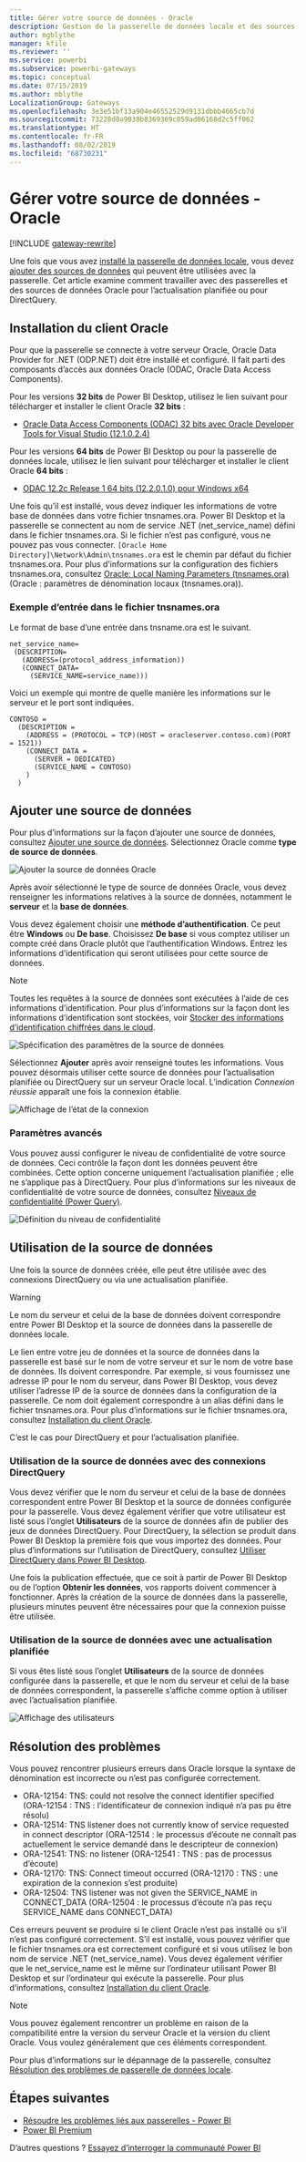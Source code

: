 ```yaml
---
title: Gérer votre source de données - Oracle
description: Gestion de la passerelle de données locale et des sources de données associées.
author: mgblythe
manager: kfile
ms.reviewer: ''
ms.service: powerbi
ms.subservice: powerbi-gateways
ms.topic: conceptual
ms.date: 07/15/2019
ms.author: mblythe
LocalizationGroup: Gateways
ms.openlocfilehash: 3e3e51bf13a904e46552529d9131dbbb4665cb7d
ms.sourcegitcommit: 73228d0a9038b8369369c059ad06168d2c5ff062
ms.translationtype: HT
ms.contentlocale: fr-FR
ms.lasthandoff: 08/02/2019
ms.locfileid: "68730231"
---
```

# <a name="manage-your-data-source---oracle"></a>Gérer votre source de données - Oracle

[!INCLUDE [gateway-rewrite](includes/gateway-rewrite.md)]

Une fois que vous avez [installé la passerelle de données locale](/data-integration/gateway/service-gateway-install), vous devez [ajouter des sources de données](service-gateway-data-sources.md#add-a-data-source) qui peuvent être utilisées avec la passerelle. Cet article examine comment travailler avec des passerelles et des sources de données Oracle pour l’actualisation planifiée ou pour DirectQuery.

## <a name="installing-the-oracle-client"></a>Installation du client Oracle

Pour que la passerelle se connecte à votre serveur Oracle, Oracle Data Provider for .NET (ODP.NET) doit être installé et configuré. Il fait parti des composants d’accès aux données Oracle (ODAC, Oracle Data Access Components).

Pour les versions **32 bits** de Power BI Desktop, utilisez le lien suivant pour télécharger et installer le client Oracle **32 bits** :

* [Oracle Data Access Components (ODAC) 32 bits avec Oracle Developer Tools for Visual Studio (12.1.0.2.4)](http://www.oracle.com/technetwork/topics/dotnet/utilsoft-086879.html)

Pour les versions **64 bits** de Power BI Desktop ou pour la passerelle de données locale, utilisez le lien suivant pour télécharger et installer le client Oracle **64 bits** :

* [ODAC 12.2c Release 1 64 bits (12.2.0.1.0) pour Windows x64](http://www.oracle.com/technetwork/database/windows/downloads/index-090165.html)

Une fois qu’il est installé, vous devez indiquer les informations de votre base de données dans votre fichier tnsnames.ora. Power BI Desktop et la passerelle se connectent au nom de service .NET (net_service_name) défini dans le fichier tnsnames.ora. Si le fichier n’est pas configuré, vous ne pouvez pas vous connecter. `[Oracle Home Directory]\Network\Admin\tnsnames.ora` est le chemin par défaut du fichier tnsnames.ora. Pour plus d’informations sur la configuration des fichiers tnsnames.ora, consultez [Oracle: Local Naming Parameters (tnsnames.ora)](https://docs.oracle.com/cd/B28359_01/network.111/b28317/tnsnames.htm) (Oracle : paramètres de dénomination locaux (tnsnames.ora)).

### <a name="example-tnsnamesora-file-entry"></a>Exemple d’entrée dans le fichier tnsnames.ora

Le format de base d’une entrée dans tnsname.ora est le suivant.

```
net_service_name=
 (DESCRIPTION=
   (ADDRESS=(protocol_address_information))
   (CONNECT_DATA=
     (SERVICE_NAME=service_name)))
```

Voici un exemple qui montre de quelle manière les informations sur le serveur et le port sont indiquées.

```
CONTOSO =
  (DESCRIPTION =
    (ADDRESS = (PROTOCOL = TCP)(HOST = oracleserver.contoso.com)(PORT = 1521))
    (CONNECT_DATA =
      (SERVER = DEDICATED)
      (SERVICE_NAME = CONTOSO)
    )
  )
```

## <a name="add-a-data-source"></a>Ajouter une source de données

Pour plus d’informations sur la façon d’ajouter une source de données, consultez [Ajouter une source de données](service-gateway-data-sources.md#add-a-data-source). Sélectionnez Oracle comme **type de source de données**.

![Ajouter la source de données Oracle](media/service-gateway-onprem-manage-oracle/data-source-oracle.png)

Après avoir sélectionné le type de source de données Oracle, vous devez renseigner les informations relatives à la source de données, notamment le **serveur** et la **base de données**.  

Vous devez également choisir une **méthode d’authentification**.  Ce peut être **Windows** ou **De base**.  Choisissez **De base** si vous comptez utiliser un compte créé dans Oracle plutôt que l’authentification Windows. Entrez les informations d’identification qui seront utilisées pour cette source de données.

> [!NOTE]
> Toutes les requêtes à la source de données sont exécutées à l’aide de ces informations d’identification. Pour plus d’informations sur la façon dont les informations d’identification sont stockées, voir [Stocker des informations d’identification chiffrées dans le cloud](service-gateway-data-sources.md#store-encrypted-credentials-in-the-cloud).

![Spécification des paramètres de la source de données](media/service-gateway-onprem-manage-oracle/data-source-oracle2.png)

Sélectionnez **Ajouter** après avoir renseigné toutes les informations. Vous pouvez désormais utiliser cette source de données pour l’actualisation planifiée ou DirectQuery sur un serveur Oracle local. L’indication *Connexion réussie* apparaît une fois la connexion établie.

![Affichage de l’état de la connexion](media/service-gateway-onprem-manage-oracle/datasourcesettings4.png)

### <a name="advanced-settings"></a>Paramètres avancés

Vous pouvez aussi configurer le niveau de confidentialité de votre source de données. Ceci contrôle la façon dont les données peuvent être combinées. Cette option concerne uniquement l’actualisation planifiée ; elle ne s’applique pas à DirectQuery. Pour plus d’informations sur les niveaux de confidentialité de votre source de données, consultez [Niveaux de confidentialité (Power Query)](https://support.office.com/article/Privacy-levels-Power-Query-CC3EDE4D-359E-4B28-BC72-9BEE7900B540).

![Définition du niveau de confidentialité](media/service-gateway-onprem-manage-oracle/datasourcesettings9.png)

## <a name="using-the-data-source"></a>Utilisation de la source de données

Une fois la source de données créée, elle peut être utilisée avec des connexions DirectQuery ou via une actualisation planifiée.

> [!WARNING]
> Le nom du serveur et celui de la base de données doivent correspondre entre Power BI Desktop et la source de données dans la passerelle de données locale.

Le lien entre votre jeu de données et la source de données dans la passerelle est basé sur le nom de votre serveur et sur le nom de votre base de données. Ils doivent correspondre. Par exemple, si vous fournissez une adresse IP pour le nom du serveur, dans Power BI Desktop, vous devez utiliser l’adresse IP de la source de données dans la configuration de la passerelle. Ce nom doit également correspondre à un alias défini dans le fichier tnsnames.ora. Pour plus d’informations sur le fichier tnsnames.ora, consultez [Installation du client Oracle](#installing-the-oracle-client).

C’est le cas pour DirectQuery et pour l’actualisation planifiée.

### <a name="using-the-data-source-with-directquery-connections"></a>Utilisation de la source de données avec des connexions DirectQuery

Vous devez vérifier que le nom du serveur et celui de la base de données correspondent entre Power BI Desktop et la source de données configurée pour la passerelle. Vous devez également vérifier que votre utilisateur est listé sous l’onglet **Utilisateurs** de la source de données afin de publier des jeux de données DirectQuery. Pour DirectQuery, la sélection se produit dans Power BI Desktop la première fois que vous importez des données. Pour plus d’informations sur l’utilisation de DirectQuery, consultez [Utiliser DirectQuery dans Power BI Desktop](desktop-use-directquery.md).

Une fois la publication effectuée, que ce soit à partir de Power BI Desktop ou de l’option **Obtenir les données**, vos rapports doivent commencer à fonctionner. Après la création de la source de données dans la passerelle, plusieurs minutes peuvent être nécessaires pour que la connexion puisse être utilisée.

### <a name="using-the-data-source-with-scheduled-refresh"></a>Utilisation de la source de données avec une actualisation planifiée

Si vous êtes listé sous l’onglet **Utilisateurs** de la source de données configurée dans la passerelle, et que le nom du serveur et celui de la base de données correspondent, la passerelle s’affiche comme option à utiliser avec l’actualisation planifiée.

![Affichage des utilisateurs](media/service-gateway-onprem-manage-oracle/powerbi-gateway-enterprise-schedule-refresh.png)

## <a name="troubleshooting"></a>Résolution des problèmes

Vous pouvez rencontrer plusieurs erreurs dans Oracle lorsque la syntaxe de dénomination est incorrecte ou n’est pas configurée correctement.

* ORA-12154: TNS: could not resolve the connect identifier specified (ORA-12154 : TNS : l’identificateur de connexion indiqué n’a pas pu être résolu)  
* ORA-12514: TNS listener does not currently know of service requested in connect descriptor (ORA-12514 : le processus d’écoute ne connaît pas actuellement le service demandé dans le descripteur de connexion)  
* ORA-12541: TNS: no listener (ORA-12541 : TNS : pas de processus d’écoute)  
* ORA-12170: TNS: Connect timeout occurred (ORA-12170 : TNS : une expiration de la connexion s’est produite)  
* ORA-12504: TNS listener was not given the SERVICE_NAME in CONNECT_DATA (ORA-12504 : le processus d’écoute n’a pas reçu SERVICE_NAME dans CONNECT_DATA)  

Ces erreurs peuvent se produire si le client Oracle n’est pas installé ou s’il n’est pas configuré correctement. S’il est installé, vous pouvez vérifier que le fichier tnsnames.ora est correctement configuré et si vous utilisez le bon nom de service .NET (net_service_name). Vous devez également vérifier que le net_service_name est le même sur l’ordinateur utilisant Power BI Desktop et sur l’ordinateur qui exécute la passerelle. Pour plus d’informations, consultez [Installation du client Oracle](#installing-the-oracle-client).

> [!NOTE]
> Vous pouvez également rencontrer un problème en raison de la compatibilité entre la version du serveur Oracle et la version du client Oracle. Vous voulez généralement que ces éléments correspondent.

Pour plus d’informations sur le dépannage de la passerelle, consultez [Résolution des problèmes de passerelle de données locale](/data-integration/gateway/service-gateway-tshoot).

## <a name="next-steps"></a>Étapes suivantes

* [Résoudre les problèmes liés aux passerelles - Power BI](service-gateway-onprem-tshoot.md)
* [Power BI Premium](service-premium.md)

D’autres questions ? [Essayez d’interroger la communauté Power BI](http://community.powerbi.com/)

